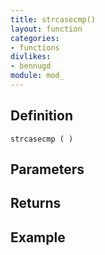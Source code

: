 ```yaml
---
title: strcasecmp()
layout: function
categories:
- functions
divlikes:
- bennugd
module: mod_
---
```


## Definition

    strcasecmp ( )

## Parameters

## Returns

## Example

